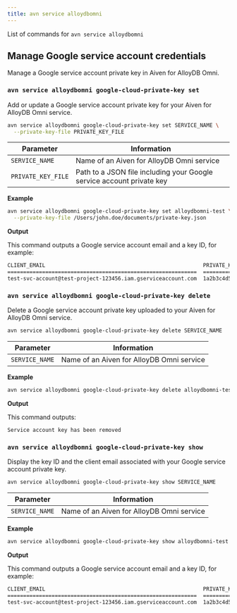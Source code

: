 ```yaml
---
title: avn service alloydbomni
---
```


List of commands for `avn service alloydbomni`

## Manage Google service account credentials

Manage a Google service account private key in Aiven for AlloyDB Omni.

### `avn service alloydbomni google-cloud-private-key set`

Add or update a Google service account private key for your Aiven for AlloyDB Omni service.

```bash
avn service alloydbomni google-cloud-private-key set SERVICE_NAME \
  --private-key-file PRIVATE_KEY_FILE
```

| Parameter                | Information                                                           |
| ------------------------ | --------------------------------------------------------------------- |
| `SERVICE_NAME`           | Name of an Aiven for AlloyDB Omni service                             |
| `PRIVATE_KEY_FILE`       | Path to a JSON file including your Google service account private key |

**Example**

```bash
avn service alloydbomni google-cloud-private-key set alloydbomni-test \
  --private-key-file /Users/john.doe/documents/private-key.json
```

**Output**

This command outputs a Google service account email and a key ID, for example:

```txt
CLIENT_EMAIL                                                  PRIVATE_KEY_ID
============================================================  ========================================
test-svc-account@test-project-123456.iam.gserviceaccount.com  1a2b3c4d5e6f7g8h9i0j1a2b3c4d5e6f7g8h9i0j
```

### `avn service alloydbomni google-cloud-private-key delete`

Delete a Google service account private key uploaded to your Aiven for AlloyDB Omni service.

```bash
avn service alloydbomni google-cloud-private-key delete SERVICE_NAME
```

| Parameter                | Information                                                           |
| ------------------------ | --------------------------------------------------------------------- |
| `SERVICE_NAME`           | Name of an Aiven for AlloyDB Omni service                             |

**Example**

```bash
avn service alloydbomni google-cloud-private-key delete alloydbomni-test
```

**Output**

This command outputs:

```txt
Service account key has been removed
```

### `avn service alloydbomni google-cloud-private-key show`

Display the key ID and the client email associated with your Google service account private
key.

```bash
avn service alloydbomni google-cloud-private-key show SERVICE_NAME
```

| Parameter                | Information                                                           |
| ------------------------ | --------------------------------------------------------------------- |
| `SERVICE_NAME`           | Name of an Aiven for AlloyDB Omni service                             |

**Example**

```bash
avn service alloydbomni google-cloud-private-key show alloydbomni-test
```

**Output**

This command outputs a Google service account email and a key ID, for example:

```txt
CLIENT_EMAIL                                                  PRIVATE_KEY_ID
============================================================  ========================================
test-svc-account@test-project-123456.iam.gserviceaccount.com  1a2b3c4d5e6f7g8h9i0j1a2b3c4d5e6f7g8h9i0j
```
